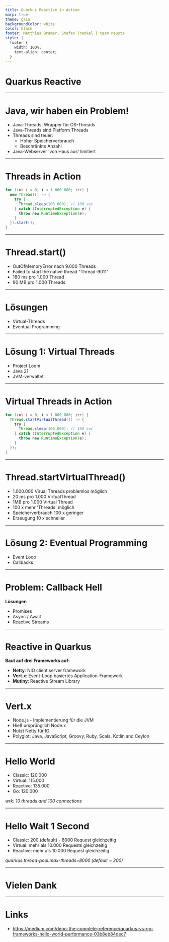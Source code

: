 ```yaml
---
title: Quarkus Reactive in Action
marp: true
theme: gaia
backgroundColor: white
color: black
footer: Matthias Bremer, Stefan Trenkel | team neusta
style: |
  footer {
    width: 100%;
    text-align: center;
  }
---
```


<!-- _class: lead --> 
# Quarkus Reactive

---

# Java, wir haben ein Problem!

- Java-Threads: Wrapper für OS-Threads
- Java-Threads sind Platform Threads
- Threads sind teuer:
  - Hoher Speicherverbrauch
  - Beschränkte Anzahl
- Java-Webserver 'von Haus aus' limitiert

---

# Threads in Action

```java
for (int i = 0; i < 1_000_000; i++) {
  new Thread(() -> {
    try {
      Thread.sleep(100_000); // 100 sec
    } catch (InterruptedException e) {
      throw new RuntimeException(e);
    }
  }).start();
}
```

---

# Thread.start()

- OutOfMemoryError nach 9.000 Threads
- Failed to start the native thread "Thread-9011"
- 180 ms pro 1.000 Thread
- 90 MB pro 1.000 Threads

---

# Lösungen

- Virtual-Threads
- Eventual Programming

---

# Lösung 1: Virtual Threads

- Project Loom
- Java 21
- JVM-verwaltet

---

# Virtual Threads in Action

```java
for (int i = 0; i < 1_000_000; i++) {
  Thread.startVirtualThread(() -> {
    try {
      Thread.sleep(100_000); // 100 sec
    } catch (InterruptedException e) {
      throw new RuntimeException(e);
    }
  });
}
```

---

# Thread.startVirtualThread()

- 1.000.000 Virual Threads problemlos möglich
- 20 ms pro 1.000 VirtualThread
- 1MB pro 1.000 Virtual Thread
- 100 x mehr 'Threads' möglich
- Speicherverbrauch 100 x geringer
- Erzeugung 10 x schneller

---

# Lösung 2: Eventual Programming

- Event Loop
- Callbacks

---

# Problem: Callback Hell

**Lösungen**

- Promises
- Async / Await
- Reactive Streams

---

# Reactive in Quarkus

**Baut auf drei Frameworks auf:**

- **Netty**: NIO client server framework
- **Vert.x**: Event-Loop basiertes Application-Framework
- **Mutiny**: Reactive Stream Library

---

# Vert.x

- Node.js - Implementierung für die JVM
- Hieß ursprünglich Node.x
- Nutzt Netty für IO.
- Polyglot: Java, JavaScript, Groovy, Ruby, Scala, Kotlin and Ceylon

---

# Hello World

- Classic: 120.000
- Virtual: 115.000
- Reactive: 135.000
- Go: 120.000

*wrk: 10 threads and 100 connections*

---

# Hello Wait 1 Second

- Classic: 200 (default) - 8000 Request gleichzeitig
- Virtual: mehr als 10.000 Requests gleichzeitig
- Reactive: mehr als 10.000 Request gleichzeitig

*quarkus.thread-pool.max-threads=8000 (default ~ 200)*

---

<!-- _class: lead --> 
# Vielen Dank

---

# Links

- https://medium.com/deno-the-complete-reference/quarkus-vs-go-frameworks-hello-world-performance-03b8eb84dec7
